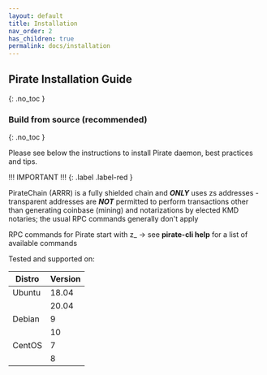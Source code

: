 ```yaml
---
layout: default
title: Installation
nav_order: 2
has_children: true
permalink: docs/installation
---
```


## Pirate Installation Guide
{: .no_toc }
### Build from source (recommended)
{: .no_toc }

Please see below the instructions to install Pirate daemon, best practices and tips.

!!! IMPORTANT !!!
{: .label .label-red }

PirateChain (ARRR) is a fully shielded chain and ***ONLY*** uses zs addresses - transparent addresses are ***NOT*** permitted to perform transactions other than generating coinbase (mining) and notarizations by elected KMD notaries; the usual RPC commands generally don't apply

RPC commands for Pirate start with z_ -> see **pirate-cli help** for a list of available commands

Tested and supported on:

| Distro          | Version   |
|-----------------|-----------|
| Ubuntu          | 18.04     |
|                 | 20.04     |
| Debian          | 9         |
|                 | 10        |
| CentOS          | 7         |
|                 | 8         |
